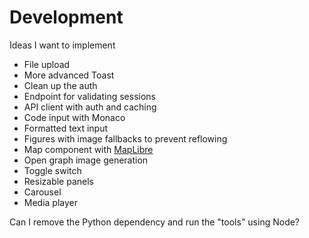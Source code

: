 # Development

Ideas I want to implement 

- File upload
- More advanced Toast
- Clean up the auth
- Endpoint for validating sessions
- API client with auth and caching
- Code input with Monaco
- Formatted text input
- Figures with image fallbacks to prevent reflowing
- Map component with [MapLibre](https://maplibre.org/)
- Open graph image generation
- Toggle switch
- Resizable panels
- Carousel
- Media player


Can I remove the Python dependency and run the "tools" using Node?
